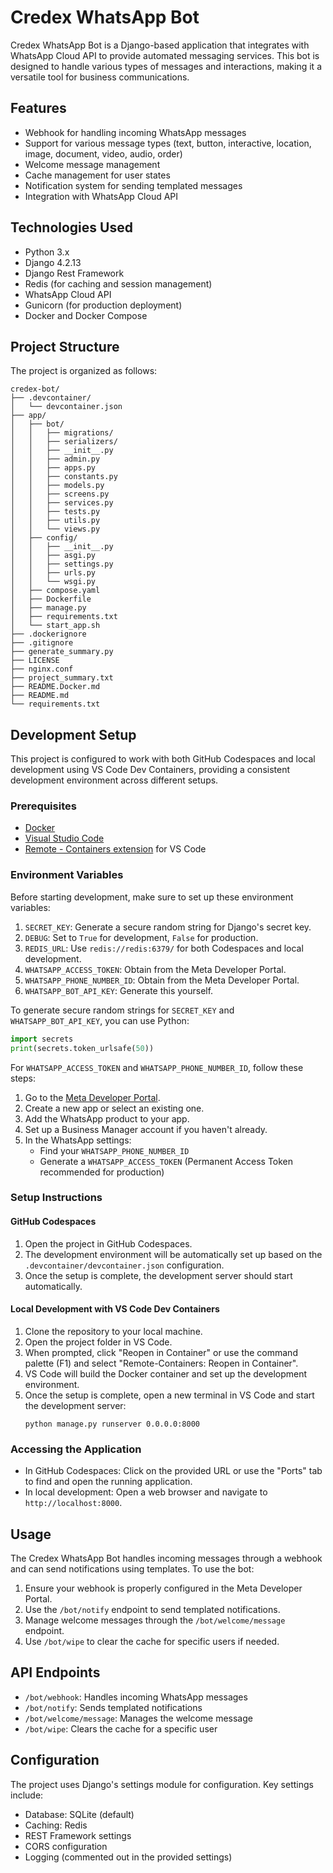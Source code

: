 # Credex WhatsApp Bot

Credex WhatsApp Bot is a Django-based application that integrates with WhatsApp Cloud API to provide automated messaging services. This bot is designed to handle various types of messages and interactions, making it a versatile tool for business communications.

## Features

- Webhook for handling incoming WhatsApp messages
- Support for various message types (text, button, interactive, location, image, document, video, audio, order)
- Welcome message management
- Cache management for user states
- Notification system for sending templated messages
- Integration with WhatsApp Cloud API

## Technologies Used

- Python 3.x
- Django 4.2.13
- Django Rest Framework
- Redis (for caching and session management)
- WhatsApp Cloud API
- Gunicorn (for production deployment)
- Docker and Docker Compose

## Project Structure

The project is organized as follows:

```
credex-bot/
├── .devcontainer/
│   └── devcontainer.json
├── app/
│   ├── bot/
│   │   ├── migrations/
│   │   ├── serializers/
│   │   ├── __init__.py
│   │   ├── admin.py
│   │   ├── apps.py
│   │   ├── constants.py
│   │   ├── models.py
│   │   ├── screens.py
│   │   ├── services.py
│   │   ├── tests.py
│   │   ├── utils.py
│   │   └── views.py
│   ├── config/
│   │   ├── __init__.py
│   │   ├── asgi.py
│   │   ├── settings.py
│   │   ├── urls.py
│   │   └── wsgi.py
│   ├── compose.yaml
│   ├── Dockerfile
│   ├── manage.py
│   ├── requirements.txt
│   └── start_app.sh
├── .dockerignore
├── .gitignore
├── generate_summary.py
├── LICENSE
├── nginx.conf
├── project_summary.txt
├── README.Docker.md
├── README.md
└── requirements.txt
```

## Development Setup

This project is configured to work with both GitHub Codespaces and local development using VS Code Dev Containers, providing a consistent development environment across different setups.

### Prerequisites

- [Docker](https://www.docker.com/get-started)
- [Visual Studio Code](https://code.visualstudio.com/)
- [Remote - Containers extension](https://marketplace.visualstudio.com/items?itemName=ms-vscode-remote.remote-containers) for VS Code

### Environment Variables

Before starting development, make sure to set up these environment variables:

1. `SECRET_KEY`: Generate a secure random string for Django's secret key.
2. `DEBUG`: Set to `True` for development, `False` for production.
3. `REDIS_URL`: Use `redis://redis:6379/` for both Codespaces and local development.
4. `WHATSAPP_ACCESS_TOKEN`: Obtain from the Meta Developer Portal.
5. `WHATSAPP_PHONE_NUMBER_ID`: Obtain from the Meta Developer Portal.
6. `WHATSAPP_BOT_API_KEY`: Generate this yourself.

To generate secure random strings for `SECRET_KEY` and `WHATSAPP_BOT_API_KEY`, you can use Python:

```python
import secrets
print(secrets.token_urlsafe(50))
```

For `WHATSAPP_ACCESS_TOKEN` and `WHATSAPP_PHONE_NUMBER_ID`, follow these steps:
1. Go to the [Meta Developer Portal](https://developers.facebook.com/).
2. Create a new app or select an existing one.
3. Add the WhatsApp product to your app.
4. Set up a Business Manager account if you haven't already.
5. In the WhatsApp settings:
   - Find your `WHATSAPP_PHONE_NUMBER_ID`
   - Generate a `WHATSAPP_ACCESS_TOKEN` (Permanent Access Token recommended for production)

### Setup Instructions

#### GitHub Codespaces

1. Open the project in GitHub Codespaces.
2. The development environment will be automatically set up based on the `.devcontainer/devcontainer.json` configuration.
3. Once the setup is complete, the development server should start automatically.

#### Local Development with VS Code Dev Containers

1. Clone the repository to your local machine.
2. Open the project folder in VS Code.
3. When prompted, click "Reopen in Container" or use the command palette (F1) and select "Remote-Containers: Reopen in Container".
4. VS Code will build the Docker container and set up the development environment.
5. Once the setup is complete, open a new terminal in VS Code and start the development server:
   ```
   python manage.py runserver 0.0.0.0:8000
   ```

### Accessing the Application

- In GitHub Codespaces: Click on the provided URL or use the "Ports" tab to find and open the running application.
- In local development: Open a web browser and navigate to `http://localhost:8000`.

## Usage

The Credex WhatsApp Bot handles incoming messages through a webhook and can send notifications using templates. To use the bot:

1. Ensure your webhook is properly configured in the Meta Developer Portal.
2. Use the `/bot/notify` endpoint to send templated notifications.
3. Manage welcome messages through the `/bot/welcome/message` endpoint.
4. Use `/bot/wipe` to clear the cache for specific users if needed.

## API Endpoints

- `/bot/webhook`: Handles incoming WhatsApp messages
- `/bot/notify`: Sends templated notifications
- `/bot/welcome/message`: Manages the welcome message
- `/bot/wipe`: Clears the cache for a specific user

## Configuration

The project uses Django's settings module for configuration. Key settings include:

- Database: SQLite (default)
- Caching: Redis
- REST Framework settings
- CORS configuration
- Logging (commented out in the provided settings)